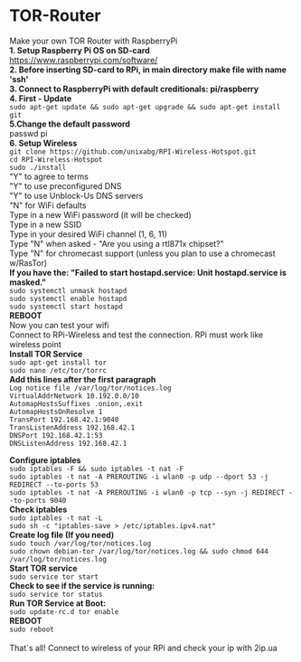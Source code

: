 # TOR-Router <br>
Make your own TOR Router with RaspberryPi <br>
**1. Setup  Raspberry Pi OS on SD-card** <br>
https://www.raspberrypi.com/software/ <br>
**2. Before inserting SD-card to RPi, in main directory make file with name 'ssh'** <br>
**3. Connect to RaspberryPi with default creditionals: pi/raspberry** <br>
**4. First - Update** <br>
```sudo apt-get update && sudo apt-get upgrade && sudo apt-get install git``` <br>
**5.Change the default password** <br>
passwd pi <br>
**6. Setup Wireless** <br>
```git clone https://github.com/unixabg/RPI-Wireless-Hotspot.git``` <br>
```cd RPI-Wireless-Hotspot ```<br>
```sudo ./install``` <br>
"Y" to agree to terms <br>
"Y" to use preconfigured DNS <br>
"Y" to use Unblock-Us DNS servers <br>
"N" for WiFi defaults <br>
Type in a new WiFi password (it will be checked) <br>
Type in a new SSID <br>
Type in your desired WiFi channel (1, 6, 11) <br>
Type "N" when asked - "Are you using a rtl871x chipset?" <br>
Type "N" for chromecast support (unless you plan to use a chromecast w/RasTor) <br>
**If you have the: "Failed to start hostapd.service: Unit hostapd.service is masked."** <br>
```sudo systemctl unmask hostapd``` <br>
```sudo systemctl enable hostapd``` <br>
```sudo systemctl start hostapd``` <br>
**REBOOT**<br>
Now you can test your wifi<br>
Connect to RPi-Wireless and test the connection. RPi must work like wireless point<br>
**Install TOR Service**<br>
```sudo apt-get install tor```<br>
```sudo nano /etc/tor/torrc```<br>
**Add this lines after the first paragraph**<br>
```Log notice file /var/log/tor/notices.log```<br>
```VirtualAddrNetwork 10.192.0.0/10```<br>
```AutomapHostsSuffixes .onion,.exit```<br>
```AutomapHostsOnResolve 1```<br>
```TransPort 192.168.42.1:9040```<br>
```TransListenAddress 192.168.42.1```<br>
```DNSPort 192.168.42.1:53```<br>
```DNSListenAddress 192.168.42.1```<br>

**Configure iptables**<br>
```sudo iptables -F && sudo iptables -t nat -F``` <br>
```sudo iptables -t nat -A PREROUTING -i wlan0 -p udp --dport 53 -j REDIRECT --to-ports 53 ```<br>
```sudo iptables -t nat -A PREROUTING -i wlan0 -p tcp --syn -j REDIRECT --to-ports 9040 ```<br>
**Check iptables**<br>
```sudo iptables -t nat -L```<br>
```sudo sh -c "iptables-save > /etc/iptables.ipv4.nat"```<br>
**Create log file (If you need)**<br>
```sudo touch /var/log/tor/notices.log ```<br>
```sudo chown debian-tor /var/log/tor/notices.log && sudo chmod 644 /var/log/tor/notices.log ```<br>
**Start TOR service**<br>
```sudo service tor start```<br>
**Check to see if the service is running:**<br>
```sudo service tor status```<br>
**Run TOR Service at Boot:**<br>
```sudo update-rc.d tor enable```<br>
**REBOOT**<br>
```sudo reboot```<br>
<br>
That`s all! Connect to wireless of your RPi and check your ip with 2ip.ua<br>
<br><br>

